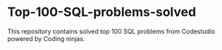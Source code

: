 # Top-100-SQL-problems-solved
This repository contains solved top 100 SQL problems from Codestudio powered by Coding ninjas.

